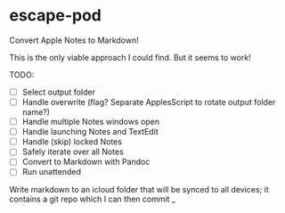 # escape-pod
Convert Apple Notes to Markdown!

This is the only viable approach I could find. But it seems to work!

TODO:

- [ ] Select output folder
- [ ] Handle overwrite (flag? Separate ApplesScript to rotate output folder name?)
- [ ] Handle multiple Notes windows open
- [ ] Handle launching Notes and TextEdit
- [ ] Handle (skip) locked Notes
- [ ] Safely iterate over all Notes
- [ ] Convert to Markdown with Pandoc
- [ ] Run unattended

Write markdown to an icloud folder that will be synced to all devices;
it contains a git repo which I can then commit _
